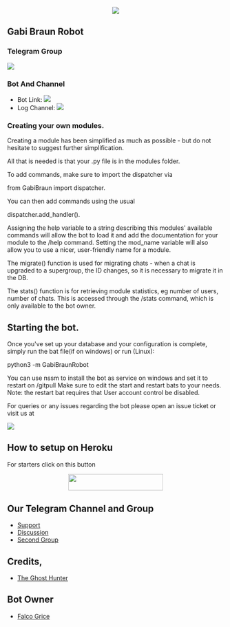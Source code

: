 <p align="center">
  <img src="https://telegra.ph/file/0ed48df18f4175d61b5d8.jpg">
</p>

## Gabi Braun Robot 

### Telegram Group
<p align="left">
<a href="https://t.me/GabiHelpSupport" alt="Telegram!"> <img src="https://aleen42.github.io/badges/src/telegram.svg" /> </a>

### Bot And Channel 
* Bot Link:  <a href="http://t.me/Gabi_Braun_Robot" alt="GabiBraun"> <img src="https://img.shields.io/badge/%F0%9F%A4%96%20-GabiBraun-blue" /> </a>
* Log Channel: <a  href="https://t.me/Gabi_Support_Log" alt="Bot Logs"> <img  src="https://img.shields.io/badge/%F0%9F%92%A1-gabibraun%20Log%20Channel-9cf" /> </a>

### Creating your own modules.

Creating a module has been simplified as much as possible - but do not hesitate to suggest further simplification.

All that is needed is that your .py file is in the modules folder.

To add commands, make sure to import the dispatcher via

from GabiBraun  import dispatcher.

You can then add commands using the usual

dispatcher.add_handler().

Assigning the help variable to a string describing this modules' available
commands will allow the bot to load it and add the documentation for
your module to the /help command. Setting the mod_name variable will also allow you to use a nicer, user-friendly name for a module.

The migrate() function is used for migrating chats - when a chat is upgraded to a supergroup, the ID changes, so 
it is necessary to migrate it in the DB.

The stats() function is for retrieving module statistics, eg number of users, number of chats. This is accessed 
through the /stats command, which is only available to the bot owner.

## Starting the bot.

Once you've set up your database and your configuration is complete, simply run the bat file(if on windows) or run (Linux):

python3 -m GabiBraunRobot

You can use nssm to install the bot as service on windows and set it to restart on /gitpull 
Make sure to edit the start and restart bats to your needs. 
Note: the restart bat requires that User account control be disabled.

For queries or any issues regarding the bot please open an issue ticket or visit us at <p align="left">
<a href="https://t.me/GabiHelpSupport" alt="Telegram!"> <img src="https://aleen42.github.io/badges/src/telegram.svg" /> </a>

## How to setup on Heroku 
For starters click on this button 

<p align="center"><a href="https://heroku.com/deploy?template=https://github.com/Burstsam/LeviXBot"> <img src="https://img.shields.io/badge/Deploy%20To%20Heroku-black?style=for-the-badge&logo=heroku" width="220" height="38.45"/></a></p>


## Our Telegram Channel and Group

* [Support](https://telegram.dog/GabiHelpSupport)
* [Discussion](https://telegram.dog/helpcenterbot1)
* [Second Group](https://telegram.dog/Ast_Official_Channel)

## Credits,  
*   [The Ghost Hunter](https://telegram.dog/The_Ghost_Hunter)

## Bot Owner
*  [Falco Grice](https://telegram.dog/Official_Flying_Titan)
